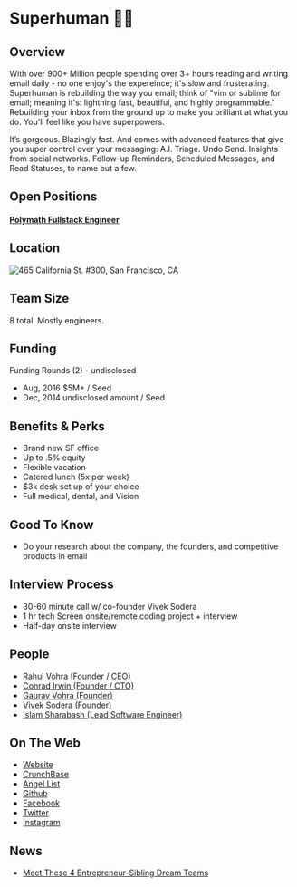 # Superhuman 💪📧

## Overview
With over 900+ Million people spending over 3+ hours reading and writing email daily - no one enjoy's the expereince; it's slow and frusterating. Superhuman is rebuilding the way you email; think of "vim or sublime for email; meaning it's: lightning fast, beautiful, and highly programmable." Rebuilding your inbox from the ground up to make you brilliant at what you do. You’ll feel like you have superpowers.

It’s gorgeous. Blazingly fast. And comes with advanced features that give you super control over your messaging: A.I. Triage. Undo Send. Insights from social networks. Follow-up Reminders, Scheduled Messages, and Read Statuses, to name but a few.

## Open Positions
#### [Polymath Fullstack Engineer](https://github.com/the31337/jobs/blob/master/superhuman/polymath-fullstack-engineer.md)

## Location
![465 California St. #300, San Francisco, CA](https://maps.googleapis.com/maps/api/staticmap?center=465+California+St.+#300,+San+Francisco,+CA&zoom=13&scale=false&size=600x300&maptype=roadmap&format=png&visual_refresh=true)  

## Team Size
8 total.  Mostly engineers.

## Funding
Funding Rounds (2) - undisclosed
+ Aug, 2016	$5M+ / Seed
+ Dec, 2014	undisclosed amount / Seed

## Benefits & Perks
+ Brand new SF office
+ Up to .5% equity
+ Flexible vacation
+ Catered lunch (5x per week)
+ $3k desk set up of your choice
+ Full medical, dental, and Vision

## Good To Know
+ Do your research about the company, the founders, and competitive products in email

## Interview Process
+ 30-60 minute call w/ co-founder Vivek Sodera
+ 1 hr tech Screen onsite/remote coding project + interview
+ Half-day onsite interview

## People
+ [Rahul Vohra (Founder / CEO)](https://www.linkedin.com/in/rahulvohra)
+ [Conrad Irwin (Founder / CTO)](https://www.linkedin.com/in/conradirwin)
+ [Gaurav Vohra (Founder)](https://www.linkedin.com/in/gvohra)
+ [Vivek Sodera (Founder)](https://www.linkedin.com/in/vsodera)
+ [Islam Sharabash (Lead Software Engineer)](https://www.linkedin.com/in/isharabash)

## On The Web
+ [Website](http://superhuman.com)
+ [CrunchBase](https://www.crunchbase.com/organization/superhuman)
+ [Angel List](https://angel.co/superhuman)
+ [Github](https://github.com/superhuman)
+ [Facebook](https://www.facebook.com/SuperhumanCo/)
+ [Twitter](https://twitter.com/superhumanco)
+ [Instagram](https://www.instagram.com/superhumanco/)

## News
+ [Meet These 4 Entrepreneur-Sibling Dream Teams](https://www.entrepreneur.com/article/278356)
